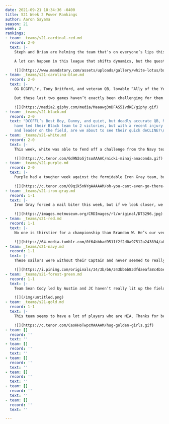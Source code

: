```yaml
---
date: 2021-09-21 18:34:36 -0400
title: S21 Week 2 Power Rankings
author: Aaron Sayama
season: 21
week: 2
rankings:
- team: _teams/s21-cardinal-red.md
  record: 2-0
  text: |-
    Steph and Brian are helming the team that’s on everyone’s lips this season: the Cardinal Care Bears. “Team Nice” has some truly star players in Cam, Chico, Kori, Stacey, and Raj, and, more importantly, Brian has got the experience and the tactical mind to know how to use them.

    A lot can happen in this league that shifts dynamics, but the question everyone has after watching them play: are they headed straight for the S21 championship? Who knows, but, in the meantime, they sure are fun to watch!

    ![](https://www.mandatory.com/assets/uploads/gallery/white-lotus/book-prop.gif)
- team: _teams/s21-carolina-blue.md
  record: 2-0
  text: |-
    OG DCGFFL’r, Tony Britford, and veteran QB, lovable “Ally of the Year,” and post-Achilles tear Ben Hunt have certainly drafted an intriguing team this season...of mostly straight dads.

    But these last two games haven’t exactly been challenging for them. While we shouldn’t discount the strategic mind of Ben Hunt here, the question remains: what will they do when they’re faced with a more evenly matched team?

    ![](https://media2.giphy.com/media/Maaawg3nDFAS5IvdKE/giphy.gif)
- team: _teams/s21-black.md
  record: 2-0
  text: "DCGFFL’s Best Boy, Danny, and quiet, but deadly accurate QB, Matt Cline,
    have led their Black team to 2 victories, but with a recent injury of a star player
    and leader on the field, are we about to see their quick deCLINE?\n\n  \n![](https://media4.giphy.com/media/jX8jTn63SF1f7Cnzcy/giphy.gif)"
- team: _teams/s21-white.md
  record: 2-0
  text: |-
    This week, white was able to fend off a challenge from the Navy team to a comfortable 32-21 win, but are Vincent’s newly acquired cakes able to keep the competition sated for the rest of the season?

    ![](https://c.tenor.com/Gd9N2oSjtsoAAAAC/nicki-minaj-anaconda.gif)
- team: _teams/s21-purple.md
  record: 2-0
  text: |-
    Purple had a tougher week against the formidable Iron Gray team, but cracks are beginning to show. Will the First Lady of the League™, Scott, be able to adjust and keep this winning streak?

    ![](https://c.tenor.com/O9qik5nNYgAAAAAM/oh-you-cant-even-go-there-jill-biden.gif)
- team: _teams/s21-iron-gray.md
  record: 1-1
  text: |-
    Iron Gray forced a nail biter this week, but if we look closer, we can just see Sean K carrying the team on his back.

    ![](https://images.metmuseum.org/CRDImages/rl/original/DT3296.jpg)
- team: _teams/s21-red.md
  record: 1-1
  text: |-
    No one is thirstier for a championship than Brandon W. He’s our very own Susan Lucci, and we’re excited to watch it (not) happen this year!

    ![](https://64.media.tumblr.com/0f64bbbad9511f2f2d0a97512a243894/a8b752005bccd36f-96/s400x600/b31536ab729cc45bb6ff871c1022dcfbc5c8427a.gif)
- team: _teams/s21-navy.md
  record: 1-1
  text: |-
    These sailors were without their Captain and never seemed to really leave port this week. Are they LOST in the sauce until he returns?

    ![](https://i.pinimg.com/originals/34/3b/b6/343bb6b83dfdaeafa8c4b5e4d618c425.gif)
- team: _teams/s21-forest-green.md
  record: 1-1
  text: |-
    Team Sean Cody led by Austin and JC haven’t really lit up the field like expected, but there’s still time! See below to understand the tension.

    ![](/img/untitled.png)
- team: _teams/s21-gold.md
  record: 1-1
  text: |-
    This team seems to have a lot of players who are MIA. Thanks for being a friend?

    ![](https://c.tenor.com/CaoHHoTwpcMAAAAM/hug-golden-girls.gif)
- team: []
  record: ''
  text: ''
- team: []
  record: ''
  text: ''
- team: []
  record: ''
  text: ''
- team: []
  record: ''
  text: ''
- team: []
  record: ''
  text: ''
- team: []
  record: ''
  text: ''

---
```

